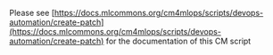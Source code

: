 Please see [https://docs.mlcommons.org/cm4mlops/scripts/devops-automation/create-patch](https://docs.mlcommons.org/cm4mlops/scripts/devops-automation/create-patch) for the documentation of this CM script
